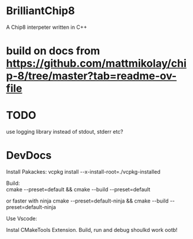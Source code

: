# BrilliantChip8
A Chip8 interpeter written in C++


# build on docs from https://github.com/mattmikolay/chip-8/tree/master?tab=readme-ov-file



# TODO

use logging library instead of stdout, stderr etc?


# DevDocs

Install Pakackes:
vcpkg install --x-install-root=./vcpkg-installed

Build:  
cmake --preset=default && cmake --build --preset=default


or faster with ninja
cmake --preset=default-ninja && cmake --build --preset=default-ninja

Use Vscode:

Instal CMakeTools Extension. Build, run and debug shoulkd work ootb!